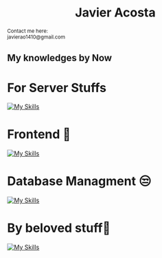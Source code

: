 <center><h1 align="center"> Javier Acosta</h1></center>
<small>Contact me here:</small>
<br>
<small>javierao1410@gmail.com</small>

## My knowledges by Now

<h1>For Server Stuffs</h1>

[![My Skills](https://skills.thijs.gg/icons?i=nodejs,express,py,linux,ts,cs,django,fastapi,arduino)](https://skills.thijs.gg)

<h1>Frontend 🚨</h1>

[![My Skills](https://skills.thijs.gg/icons?i=js,html,css,react,tailwind,reactnative)](https://skills.thijs.gg)

<h1>Database Managment 😒</h1>

[![My Skills](https://skills.thijs.gg/icons?i=mysql,mongo)](https://skills.thijs.gg)


<h1> By beloved stuff💖 </h1>

[![My Skills](https://skills.thijs.gg/icons?i=py,mongodb,fastapi,js,react,vite,tailwind,raspberrypi)](https://skills.thijs.gg)

</aside>

